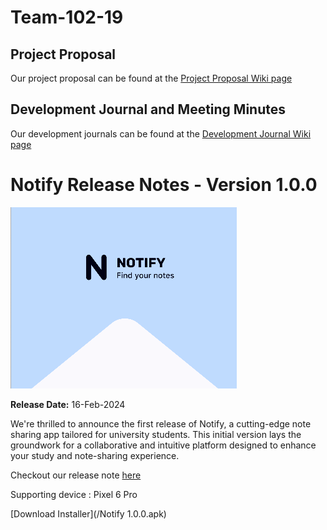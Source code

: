 # Team-102-19

## Project Proposal

Our project proposal can be found at the [Project Proposal Wiki page](https://git.uwaterloo.ca/p259li/team-102-19/-/wikis/Project-Proposal)

## Development Journal and Meeting Minutes

Our development journals can be found at the [Development Journal Wiki page](https://git.uwaterloo.ca/p259li/team-102-19/-/wikis/Development-Journals-and-Meeting-Minutes)

# Notify Release Notes - Version 1.0.0
![](images/Notify.png)

**Release Date:** 16-Feb-2024

We're thrilled to announce the first release of Notify, a cutting-edge note sharing app tailored for university students. This initial version lays the groundwork for a collaborative and intuitive platform designed to enhance your study and note-sharing experience.

Checkout our release note [here](https://git.uwaterloo.ca/p259li/team-102-19/-/releases/1.0.0)

Supporting device : Pixel 6 Pro

[Download Installer](/Notify 1.0.0.apk)
